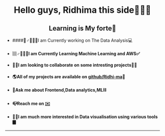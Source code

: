 <h1 align="center">Hello guys, Ridhima this side🙋🏻‍♂️</h1>
<h2 align="center">Learning is My forte🥇</h2>

- ####🏻‍♂️👩🏻‍💼I am Currently working on The Data Analysis💻

- #### 🏼‍♂️👩🏻‍🏫I am Currently Learning Machine Learning and AWS✅

- #### 🙌🏻I am looking to collaborate on some intresting projects🧍🏽

- #### 🌎All of my projects are available on <a href="https://github.com/Ridhi-ma">github/Ridhi-ma</a>🤔

- #### 💬Ask me about Frontend,Data analytics,ML⛓

- #### 📪Reach me on <a href="ridhima1907mehrotra@gmail.com">✉️</a>

- #### 🫶🏻I am much more interested in Data visualisation using various tools🀫
----
<!-- ![Top Langs](https://github-readme-stats.vercel.app/api/top-langs/?username=Ridhi-ma&langs_count=8&theme=nord)
![Ridhima's GitHub stats](https://github-readme-stats.vercel.app/api?username=Ridhi-ma&show_icons=true&theme=nord)
[![GitHub Streak](https://github-readme-streak-stats.herokuapp.com/?user=Ridhi-ma&theme=nord)](https://git.io/streak-stats)
 -->
